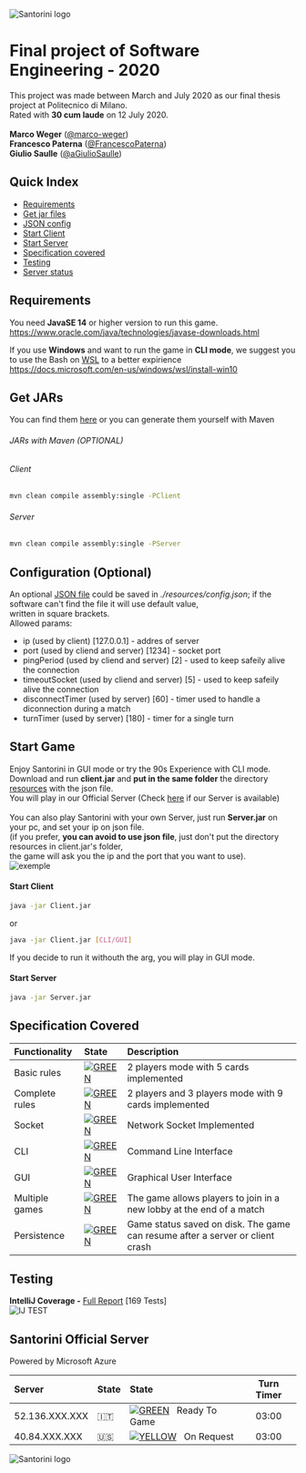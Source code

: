![Santorini logo](https://github.com/marco-weger/ing-sw-2020-weger-paterna-saulle/blob/master/src/main/resources/it.polimi.ingsw/view/gui/img/scene/top.png)

# Final project of Software Engineering - 2020

This project was made between March and July 2020 as our final thesis project at Politecnico di Milano. <br>
Rated with **30 cum laude** on 12 July 2020. <br> <br>
 **Marco Weger** ([@marco-weger](https://github.com/marco-weger)) <br>
 **Francesco Paterna** ([@FrancescoPaterna](https://github.com/FrancescoPaterna)) <br>
 **Giulio Saulle** ([@aGiulioSaulle](https://github.com/GiulioSaulle))


## Quick Index
* [Requirements](#Requirements)
* [Get jar files](#Get-JARs)
* [JSON config](#Configuration)
* [Start Client](#Start-Client)
* [Start Server](#Start-Server)
* [Specification covered](#Specification-Covered)
* [Testing](#Testing)
* [Server status](#Santorini-Official-Server)


## Requirements

You need **JavaSE 14** or higher version to run this game.    
https://www.oracle.com/java/technologies/javase-downloads.html

If you use **Windows** and want to run the game in **CLI mode**, we suggest you to use the Bash on [WSL](https://en.wikipedia.org/wiki/Windows_Subsystem_for_Linux) to a better expirience
https://docs.microsoft.com/en-us/windows/wsl/install-win10


## Get JARs

You can find them [here](https://github.com/marco-weger/ing-sw-2020-weger-paterna-saulle/tree/master/deliverables/jars) or you can generate them yourself with Maven

###### JARs with Maven (OPTIONAL)
###### Client
```bash
mvn clean compile assembly:single -PClient
```
###### Server
```bash
mvn clean compile assembly:single -PServer
```


## Configuration (Optional)
<!-- Talk about JSON and saved-match -->
An optional [JSON file](resources/config.json) could be saved in *./resources/config.json*; if the software can't find the file it will use default value,<br> written in square brackets.
<br>
Allowed params:
* ip (used by client) [127.0.0.1] - addres of server
* port (used by cliend and server) [1234] - socket port
* pingPeriod (used by cliend and server) [2] - used to keep safeily alive the connection
* timeoutSocket (used by cliend and server) [5] - used to keep safeily alive the connection
* disconnectTimer (used by server) [60] - timer used to handle a diconnection during a match
* turnTimer (used by server) [180] - timer for a single turn

## Start Game
Enjoy Santorini in GUI mode or try the 90s Experience with CLI mode.<br>
Download and run **client.jar** and **put in the same folder** the directory [resources](https://github.com/marco-weger/ing-sw-2020-weger-paterna-saulle/tree/master/deliverables/jars) with the json file.<br>You will play in our Official Server (Check [here](#Santorini-Official-Server) if our Server is available) <br><br>
You can also play Santorini with your own Server, just run **Server.jar** on your pc, and set your ip on json file. <br> (if you prefer, **you can avoid to use json file**, just don't put the directory resources in client.jar's folder,<br> the game will ask you the ip and the port that you want to use).<br>
![exemple](https://github.com/marco-weger/ing-sw-2020-weger-paterna-saulle/blob/master/doc/Exemple.png)


#### Start Client
```bash
java -jar Client.jar
```
or
```bash
java -jar Client.jar [CLI/GUI]
```
If you decide to run it withouth the arg, you will play in GUI mode.
#### Start Server
```bash
java -jar Server.jar
```

<!--

PATHTOJAVAFX is the path to JavaFX 12 (the lib folder!!) and changes depending on where you saved your JavaFX on your PC.

#### Testing persistence and reconnection
When reconnecting, remember to vote for the same map the game was being played on before disconnection!
-->

## Specification Covered
| Functionality | State | Description |
|:-----------------------|:-------------------|:------------------------------------|
| Basic rules | [![GREEN](https://placehold.it/15/44bb44/44bb44)](#) | 2 players mode with 5 cards implemented|
| Complete rules | [![GREEN](https://placehold.it/15/44bb44/44bb44)](#) | 2 players and 3 players mode with 9 cards implemented | 
| Socket | [![GREEN](https://placehold.it/15/44bb44/44bb44)](#) | Network Socket Implemented |
| CLI | [![GREEN](https://placehold.it/15/44bb44/44bb44)](#) | Command Line Interface |
| GUI | [![GREEN](https://placehold.it/15/44bb44/44bb44)](#) | Graphical User Interface |
| Multiple games | [![GREEN](https://placehold.it/15/44bb44/44bb44)](#) | The game allows players to join in a new lobby at the end of a match|
| Persistence | [![GREEN](https://placehold.it/15/44bb44/44bb44)](#) | Game status saved on disk. The game can resume after a server or client crash |

<!--
[![RED](https://placehold.it/15/f03c15/f03c15)](#)
[![YELLOW](https://placehold.it/15/ffdd00/ffdd00)](#)
[![GREEN](https://placehold.it/15/44bb44/44bb44)](#)
-->


## Testing
**IntelliJ Coverage -** [Full Report](https://github.com/marco-weger/ing-sw-2020-weger-paterna-saulle/tree/master/deliverables/test/Coverage%20Report) [169 Tests] <br>
![IJ TEST](https://github.com/marco-weger/ing-sw-2020-weger-paterna-saulle/blob/master/deliverables/test/IJ_coverage.jpg)


## Santorini Official Server 
Powered by Microsoft Azure

| Server |State| State | Turn Timer |
|:-------|:-----|:------|:-----:|
| 52.136.XXX.XXX |🇮🇹|[![GREEN](https://placehold.it/15/44bb44/44bb44)](#) &nbsp; Ready To Game| 03:00 |
| 40.84.XXX.XXX |🇺🇸|[![YELLOW](https://placehold.it/15/ffdd00/ffdd00)](#) &nbsp; On Request| 03:00 |


![Santorini logo](https://github.com/marco-weger/ing-sw-2020-weger-paterna-saulle/blob/master/src/main/resources/it.polimi.ingsw/view/gui/img/scene/bottom.png)
